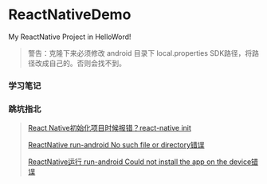 # ReactNativeDemo
My ReactNative Project in HelloWord!

> 警告：克隆下来必须修改 android 目录下 local.properties SDK路径，将路径改成自己的。否则会找不到。

### 学习笔记


### 跳坑指北

> [React Native初始化项目时候报错？react-native init](https://www.jianshu.com/p/c60bdd6f07be)
>
> [ReactNative run-android No such file or directory错误](https://blog.csdn.net/wapchief/article/details/79803153)
>
> [ReactNative运行 run-android Could not install the app on the device错误](https://blog.csdn.net/wapchief/article/details/79792704)
